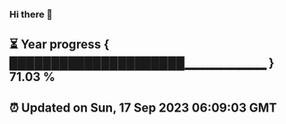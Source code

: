 ### Hi there 👋
⏳ Year progress { █████████████████████▁▁▁▁▁▁▁▁▁ } 71.03 %
---
⏰ Updated on Sun, 17 Sep 2023 06:09:03 GMT
---
